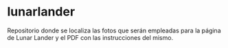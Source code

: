 # lunarlander
Repositorio donde se localiza las fotos que serán empleadas para la página de Lunar Lander y el PDF con las instrucciones del mismo.
